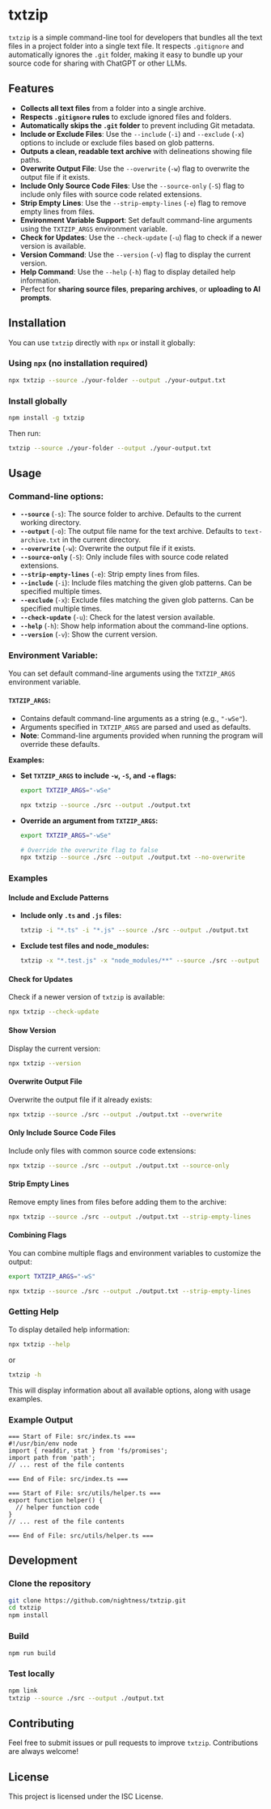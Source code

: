 # **txtzip**

`txtzip` is a simple command-line tool for developers that bundles all the text files in a project folder into a single text file. It respects `.gitignore` and automatically ignores the `.git` folder, making it easy to bundle up your source code for sharing with ChatGPT or other LLMs.

## Features

- **Collects all text files** from a folder into a single archive.
- **Respects `.gitignore` rules** to exclude ignored files and folders.
- **Automatically skips the `.git` folder** to prevent including Git metadata.
- **Include or Exclude Files**: Use the `--include` (`-i`) and `--exclude` (`-x`) options to include or exclude files based on glob patterns.
- **Outputs a clean, readable text archive** with delineations showing file paths.
- **Overwrite Output File**: Use the `--overwrite` (`-w`) flag to overwrite the output file if it exists.
- **Include Only Source Code Files**: Use the `--source-only` (`-S`) flag to include only files with source code related extensions.
- **Strip Empty Lines**: Use the `--strip-empty-lines` (`-e`) flag to remove empty lines from files.
- **Environment Variable Support**: Set default command-line arguments using the `TXTZIP_ARGS` environment variable.
- **Check for Updates**: Use the `--check-update` (`-u`) flag to check if a newer version is available.
- **Version Command**: Use the `--version` (`-v`) flag to display the current version.
- **Help Command**: Use the `--help` (`-h`) flag to display detailed help information.
- Perfect for **sharing source files**, **preparing archives**, or **uploading to AI prompts**.

## Installation

You can use `txtzip` directly with `npx` or install it globally:

### Using `npx` (no installation required)

```bash
npx txtzip --source ./your-folder --output ./your-output.txt
```

### Install globally

```bash
npm install -g txtzip
```

Then run:

```bash
txtzip --source ./your-folder --output ./your-output.txt
```

## Usage

### Command-line options:

- **`--source`** (`-s`): The source folder to archive. Defaults to the current working directory.
- **`--output`** (`-o`): The output file name for the text archive. Defaults to `text-archive.txt` in the current directory.
- **`--overwrite`** (`-w`): Overwrite the output file if it exists.
- **`--source-only`** (`-S`): Only include files with source code related extensions.
- **`--strip-empty-lines`** (`-e`): Strip empty lines from files.
- **`--include`** (`-i`): Include files matching the given glob patterns. Can be specified multiple times.
- **`--exclude`** (`-x`): Exclude files matching the given glob patterns. Can be specified multiple times.
- **`--check-update`** (`-u`): Check for the latest version available.
- **`--help`** (`-h`): Show help information about the command-line options.
- **`--version`** (`-v`): Show the current version.

### Environment Variable:

You can set default command-line arguments using the `TXTZIP_ARGS` environment variable.

#### **`TXTZIP_ARGS`**:

- Contains default command-line arguments as a string (e.g., `"-wSe"`).
- Arguments specified in `TXTZIP_ARGS` are parsed and used as defaults.
- **Note**: Command-line arguments provided when running the program will override these defaults.

**Examples:**

- **Set `TXTZIP_ARGS` to include `-w`, `-S`, and `-e` flags:**

  ```bash
  export TXTZIP_ARGS="-wSe"

  npx txtzip --source ./src --output ./output.txt
  ```

- **Override an argument from `TXTZIP_ARGS`:**

  ```bash
  export TXTZIP_ARGS="-wSe"

  # Override the overwrite flag to false
  npx txtzip --source ./src --output ./output.txt --no-overwrite
  ```

### Examples

#### **Include and Exclude Patterns**

- **Include only `.ts` and `.js` files:**

  ```bash
  txtzip -i "*.ts" -i "*.js" --source ./src --output ./output.txt
  ```

- **Exclude test files and node_modules:**

  ```bash
  txtzip -x "*.test.js" -x "node_modules/**" --source ./src --output ./output.txt
  ```

#### **Check for Updates**

Check if a newer version of `txtzip` is available:

```bash
npx txtzip --check-update
```

#### **Show Version**

Display the current version:

```bash
npx txtzip --version
```

#### **Overwrite Output File**

Overwrite the output file if it already exists:

```bash
npx txtzip --source ./src --output ./output.txt --overwrite
```

#### **Only Include Source Code Files**

Include only files with common source code extensions:

```bash
npx txtzip --source ./src --output ./output.txt --source-only
```

#### **Strip Empty Lines**

Remove empty lines from files before adding them to the archive:

```bash
npx txtzip --source ./src --output ./output.txt --strip-empty-lines
```

#### **Combining Flags**

You can combine multiple flags and environment variables to customize the output:

```bash
export TXTZIP_ARGS="-wS"

npx txtzip --source ./src --output ./output.txt --strip-empty-lines
```

### Getting Help

To display detailed help information:

```bash
npx txtzip --help
```

or

```bash
txtzip -h
```

This will display information about all available options, along with usage examples.

### Example Output

```
=== Start of File: src/index.ts ===
#!/usr/bin/env node
import { readdir, stat } from 'fs/promises';
import path from 'path';
// ... rest of the file contents

=== End of File: src/index.ts ===

=== Start of File: src/utils/helper.ts ===
export function helper() {
  // helper function code
}
// ... rest of the file contents

=== End of File: src/utils/helper.ts ===
```

## Development

### Clone the repository

```bash
git clone https://github.com/nightness/txtzip.git
cd txtzip
npm install
```

### Build

```bash
npm run build
```

### Test locally

```bash
npm link
txtzip --source ./src --output ./output.txt
```

## Contributing

Feel free to submit issues or pull requests to improve `txtzip`. Contributions are always welcome!

## License

This project is licensed under the ISC License.
